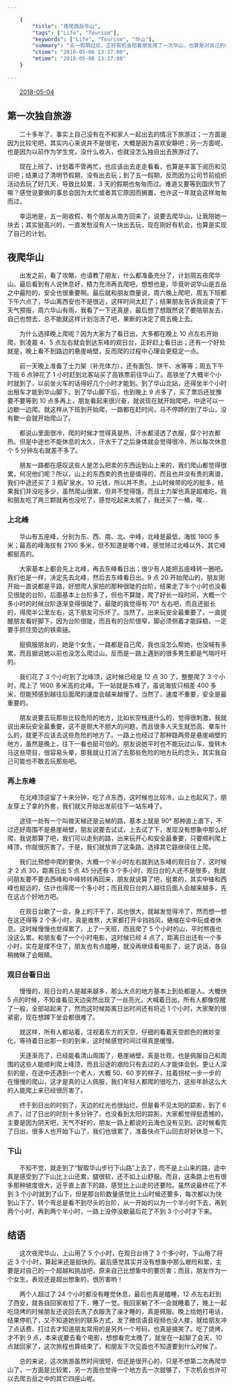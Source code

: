 ```yaml
---

    {
        "title": "夜爬西岳华山",
        "tags": ["Life", "Tourism"],
        "keywords": ["Life", "Tourism", "华山"],
        "summary": "五一假期过后，正好有机会陪着朋友爬了一次华山，也算是对自己的一次挑战。",
        "ctime": "2018-05-06 13:37:00",
        "mtime": "2018-05-06 13:37:00"
    }

---
```


　　<u>2018-05-04</u>

## 第一次独自旅游

　　二十多年了，事实上自己没有在不和家人一起出去的情况下旅游过；一方面是因为比较宅吧，其实内心来说并不是很宅，大概是因为喜欢安静吧；另一方面呢，也是因为以前作为学生党，没什么收入，也就没怎么独自出去旅游过了。

　　现在上班了，计划着不管再忙，也应该出去走走看看，也算是丰富下阅历和见识吧；结果过了清明节假期，没有出去玩；到了五一假期，反而因为公司节前组织活动去玩了好几天，导致比较累，3 天的假期也匆匆而过。难道又要等到国庆节了嘛？感觉说要做的事总会因为太忙或者其它原因而搁置，也许这一年就会这样匆匆而过。

　　幸运地是，五一刚收假，有个朋友从南方回来了，说要去爬华山，让我陪她一块去；其实挺高兴的，一直发愁没有人一块出去玩，现在刚好有机会，也算是实现了自己的计划。

## 夜爬华山

　　出发之前，看了攻略，也请教了朋友，什么都准备充分了，计划周五夜爬华山。最后看到有人说休息好，精力充沛再去爬吧，想想也是，毕竟听说华山是五岳之中最险的，安全也很重要啊。最后就和朋友商量说，周六晚上爬吧，周五下班都下午六点了，华山离西安也不是很近，这样时间太赶了；结果朋友告诉我说查了下天气预报，周六华山有雨，我看了一下还真是，最后想了想既然说了要陪朋友去，自己也想去，总不能就这样计划泡汤了吧，果断的决定了周五晚上去。

　　为什么选择晚上爬呢？因为大家为了看日出，大多都在晚上 10 点左右开始爬，到凌晨 4、5 点左右就会到达东峰的观日台，正好赶上看日出；还有一个好处就是，晚上看不到路边的悬崖峭壁，反而爬的过程中心理会更稳定一点。

　　前一天晚上准备了士力架（补充体力），还有面包、饼干、水等等；周五下午下班 6 点钟花了 1 小时赶到北客站买了高铁票前往华山了。高铁坐了大概半个小时就到了，以前坐火车的话得好几个小时才能到。到了华山北站，还得坐半个小时出租车才能到华山脚下。到了华山脚下后，也到晚上 9 点多了，买了票后还犹豫要不要等到 10 点多再上，朋友看起来很兴奋，就说现在就开始爬吧，中途可以一边歇一边爬。就这样从下班到开始爬，一路都在赶时间，马不停蹄的到了华山，没有歇一会就开始爬山了。

　　都说山里面很冷，爬的时候才觉得真是热，汗水都浸透了衣服，穿个衬衣都热。但是中途也不能休息的太久，汗水干了之后身体就会觉得很冷，所以每次休息个 5 分钟左右就差不多了。

　　朋友一路都在感叹这些人是怎么把卖的东西运到山上来的，我们爬山都觉得很累，何况他们呢？所以，山上的东西卖的贵也是值得的，而且也并没有贵的离谱，我们中途还买了 3 瓶矿泉水，10 元钱，所以并不贵。上山时候带的吃的挺多，结果我们并没吃多少，虽然爬山很累，但并不觉得饿，而且士力架也真是超难吃，我和朋友吃了两三颗就再也没吃了，感觉吃起来太腻了，我还买了一桶，唉...

### 上北峰

　　华山有五座峰，分别为东、西、南、北、中峰，北峰是最低，海拔 1600 多米；最高的峰海拔有 2100 多米，但不知道是哪个峰，感觉除过北峰以外，其它峰都挺高的。

　　大家基本上都会先上北峰，再去东峰看日出；很少有人能把五座峰转一圈吧。我们也是一样，决定先去北峰，然后去东峰看日出。9 点 20 开始爬山的，朋友刚开始一直说都是平路，好想爬人家拍的那种很陡的台阶，结果走了半个小时也没看见很陡的台阶。后面基本上台阶多了，但也不算陡，爬了好长一段时间，大概一个多小时的时候台阶逐渐变得很陡了，最陡的我觉得有 70° 左右吧，而且还挺长的，得爬半公里左右，这下朋友可乐坏了。当然了，出来玩安全最重要了，一直提醒朋友看好脚下，因为台阶很陡，而且有的台阶很窄，脚必须侧着才能踩稳，一定要手抓住旁边的铁索链。

　　挺佩服朋友的，她是个女生，一路都是自己爬，我也没怎么帮她，也没喊有多累，而且据说她以前也没怎么爬过山。反而是一路上遇到的很多男生都是气喘吁吁的。

　　我们花了 3 个小时到了北峰顶，这时候已经是 12 点 30 了，整整爬了 3 个小时，爬上了 1600 多米高的北峰。下一站就是东峰了，虽说海拔只相差 400 多米，但能预感到越往后面爬的速度会越来越慢了。当然了，速度不重要，安全是最重要的。

　　朋友说要去玩那些比较危险的地方，比如长空栈道什么的，觉得很刺激，我就说出来玩安全最重要，这不是胆大不胆大的问题，而且很多人天生就恐高、晕车什么的，就更不应该去这些危险的地方了。一路上也经过了那种路两旁是悬崖峭壁的地方，虽然是晚上，往下一看也挺可怕的。朋友说她平时也不能玩过山车、旋转木马这些项目，很容易头晕，那我就让打消了去那些危险的地方玩的念头，其实我自己可能也不敢去玩那些吧。

### 再上东峰

　　在北峰顶逗留了十来分钟，吃了点东西，这时候也比较冷，山上也起风了，朋友穿上了拿的外套，我们就又开始出发前往下一站东峰了。

　　途径一处有一个叫做天梯还是云梯的路，基本上就是 90° 那种直上直下，不过还好周围不是悬崖峭壁，朋友说要去试试，上去试了下，发现没有想象中那么好爬，我说那算了吧，我们可以走别的路，出来玩开心和安全最重要，只要顺利爬上峰顶，你就很厉害了。于是，我们就放弃了这条路，选择其它路继续往上爬。

　　我们比预想中爬的要快，大概一个半小时左右就到达东峰的观日台了，这时候才 2 点 30，距离日出 5 点 45 分还有 3 个多小时，观日台的人还不是很多，我就问朋友要不要去西峰和中峰转转再回来，朋友就说算了吧，挺累的，其实中锋和西峰也挺远的，估计也得爬一个多小时；而且观日台的人越往后面人会越来越多，先在这占个好地方吧。

　　在观日台歇了一会，身上的汗干了，风也很大，就越发觉得冷了，然而想一想在这还得等 2 个多小时，真是难熬，大家都打开伞挡挡风，蜷缩在伞中玩或者休息。这时候慢慢也觉得累了，上了一天班，而且爬了 5 个小时的山，平时熬夜也没这么累。和朋友看了一个小时电影，这时候已经 4 点了，距离日出还有一个多小时，实在是撑不住了，朋友也有点瞌睡，就没再继续看电影了，说了说话，各自稍微眯了会眼睛。

### 观日台看日出

　　慢慢的，观日台的人是越来越多，那么大点的地方基本上到处都是人。大概快 5 点的时候，不知谁看见天边突然出现了一丝亮光，大喊着日出，所有人都像惊醒了一般，全部站起来了，然而这时候距离日出时间还有将近 1 个小时，大家聚的很紧密，现在想蹲下坐会都很难了。

　　就这样，所有人都站着，注视着东方的天空，仔细的看着天空颜色的微妙变化，等待着日出那一刻的到来，这时候感觉时间过得真是缓慢。

　　天逐渐亮了，已经能看清山周围了，悬崖峭壁，真是壮观，也是佩服自己和周围的这些人能顺利爬上峰顶，而且沿途的艰险只有去过的人才能体会到。更让人深刻的是，在途中还遇到一个老人，大概 50、60 岁的样子，拄着拐杖一步一步的在慢慢的爬山，这才是真的让人佩服，我们年轻人都爬的很吃力，这些年龄这么大的人能爬上来已经很厉害了。

　　终于到日出的时刻了，天边的红光也很灿烂，但是看不见太阳的踪影，到了 6 点了，过了日出的时刻十多分钟了，也没看到太阳的踪影，大家都觉得挺遗憾的，主要是因为阴天吧，天气不好的，朋友一路上都说的云海也没有见到。这时候看完了日出，很多人也开始下山了，我们也很累了，准备快点下山回去好好休息一下。

### 下山

　　不知不觉，就走到了“智取华山步行下山路”上去了，而不是上山来的路，途中真是感受到了下山比上山还累，腿很软，还不如上山舒服。而且，这条路上也有很多那种坡度很大，近乎直上直下的路，感觉比上山走的还要险。虽然说最终花了不到 3 个小时就到了山下，但是那台阶数量感觉比上山时候还要多，每次都以为快到山下了，转个弯总是看不到尽头的台阶，从一开始的以为一个半小时下去，再到两个小时，再到两个半小时，一路上没停没歇最后花了不到 3 个小时才下来。

## 结语

　　这次夜爬华山，上山用了 5 个小时，在观日台待了 3 个多小时，下山用了将近 3 个小时，算起来还是挺快的。最后感觉其实并没有想象中那么艰险和累，主要是对自己的一个超越和挑战吧，原来自己比想象中的要厉害；而且，朋友作为一个女生，表现还是超出想象的，很厉害哟！

　　两个人超过了 24 个小时都没有睡觉休息，最后也真是瞌睡，12 点左右赶到了西安，就各自回家收拾了下，睡了一觉。我回家躺了不一会就睡着了，晚上一起吃烧烤的时候朋友还说回去洗了衣服洗了澡才睡的，真是佩服。晚上给她打电话，结果停机了，又不知道她别的联系方式，发了微信语音视频也没人接，就给朋友冲了点话费，打过去才知道朋友常用的是另外一个号码，也真是搞笑了。吃了烧烤，才不到 9 点，本来说要去看个电影，想想看完太晚了，就坐在一起聊了会天，10 点就回家了，这次旅程也算结束了，和朋友下次见面也不知道要到什么时候了。

　　总的来说，这次旅游虽然时间很短，但还是很开心的，只是不想第二次再爬华山了，一方面是比较累，另一方面也觉得一个地方去一次就够了，下次机会也许可以去爬五岳之中的其它四座山呢。